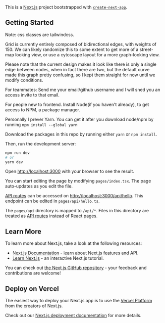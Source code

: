 This is a [Next.js](https://nextjs.org/) project bootstrapped with [`create-next-app`](https://github.com/vercel/next.js/tree/canary/packages/create-next-app).

## Getting Started

Note: css classes are tailwindcss.

Grid is currently entirely composed of bidirectional edges, with weights of 150. We can likely randomize this to some extent to get more of a street-map looking view, or use a cytoscape layout for a more graph-looking view. 

Please note that the current design makes it look like there is only a single edge between nodes, when in fact there are two, but the default curve made this graph pretty confusing, so I kept them straight for now until we modify conditions. 


For teammates: Send me your email/github username and I will sned you an access invite to that email.

For people new to frontend. Install Node(if you haven't already), to get access to NPM, a package manager. 

Personally I prever Yarn. You can get it after you download node/npm by running ```npm install --global yarn```

Download the packages in this repo by running either ```yarn``` or ```npm install```. 


Then, run the development server:

```bash
npm run dev
# or
yarn dev
```

Open [http://localhost:3000](http://localhost:3000) with your browser to see the result.

You can start editing the page by modifying `pages/index.tsx`. The page auto-updates as you edit the file.

[API routes](https://nextjs.org/docs/api-routes/introduction) can be accessed on [http://localhost:3000/api/hello](http://localhost:3000/api/hello). This endpoint can be edited in `pages/api/hello.ts`.

The `pages/api` directory is mapped to `/api/*`. Files in this directory are treated as [API routes](https://nextjs.org/docs/api-routes/introduction) instead of React pages.

## Learn More

To learn more about Next.js, take a look at the following resources:

- [Next.js Documentation](https://nextjs.org/docs) - learn about Next.js features and API.
- [Learn Next.js](https://nextjs.org/learn) - an interactive Next.js tutorial.

You can check out [the Next.js GitHub repository](https://github.com/vercel/next.js/) - your feedback and contributions are welcome!

## Deploy on Vercel

The easiest way to deploy your Next.js app is to use the [Vercel Platform](https://vercel.com/new?utm_medium=default-template&filter=next.js&utm_source=create-next-app&utm_campaign=create-next-app-readme) from the creators of Next.js.

Check out our [Next.js deployment documentation](https://nextjs.org/docs/deployment) for more details.

